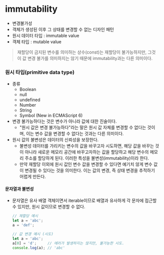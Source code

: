 
# immutability
  - 변경불가성
  - 객체가 생성된 이후 그 상태를 변경할 수 없는 디자인 패턴
  - 원시 데이터 타입 : immutable value
  - 객체 타입 : mutable value

> 재할당이 금지된 변수를 의미하는 상수(const)는 재할당이 불가능하지만, 그것이 값 변경 불가를 의미하지는 않기 때문에 immutability과는 다른 의미이다.

### 원시 타입(primitive data type)
  - 종류
    - Boolean
    - null
    - undefined
    - Number
    - String
    - Symbol (New in ECMAScript 6)
  - 변경 불가능하다는 것은 변수가 아니라 값에 대한 진술이다.
    - "원시 값은 변경 불가능하다"라는 말은 원시 값 자체를 변경할 수 없다는 것이며, 이는 변수 값을 변경할 수 없다는 것과는 다른 의미이다.
  - 원시 값의 불변성은 데이터의 신뢰성을 보장한다.
    - 불변성 데이터를 가리키는 변수의 값을 바꾸고자 시도하면, 해당 값을 바꾸는 것이 아니라 새로운 메모리 공간에 바꾸고자하는 값을 할당하고 해당 변수의 메모리 주소를 할당하게 된다. 이러한 특성을 불변성(immutability)이라 한다.
    - 만약 재할당 이외에 원시 값인 변수 값을 변경할 수 있다면 예기치 않게 변수 값이 변경될 수 있다는 것을 의미한다. 이는 값의 변경, 즉 상태 변경을 추적하기 어렵게 만든다.

#### 문자열과 불변성
  - 문자열은 유사 배열 객체이면서 iterable이므로 배열과 유사하게 각 문자에 접근할 수 있지만, 원시 값이므로 변경할 수 없다.
    ```javascript
    // 재할당 예시
    let a = 'abc';
    a = 'def';

    // 값 변경 예시 (시도)
    let a = 'abc';
    a[0] = 'd';     // 에러가 발생하지는 않지만, 불가능한 시도.
    console.log(a); // 'abc'
    ```

